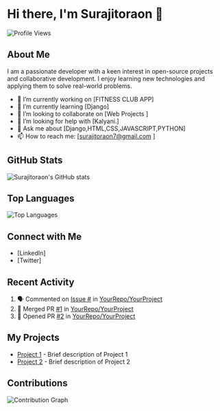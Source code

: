 # Hi there, I'm Surajitoraon 👋

![Profile Views](https://komarev.com/ghpvc/?username=Surajitoraon)

## About Me

I am a passionate developer with a keen interest in open-source projects and collaborative development. I enjoy learning new technologies and applying them to solve real-world problems.

- 🔭 I’m currently working on [FITNESS CLUB APP]
- 🌱 I’m currently learning [Django]
- 👯 I’m looking to collaborate on [Web Projects ]
- 🤔 I’m looking for help with [Kalyani.]
- 💬 Ask me about [Django,HTML,CSS,JAVASCRIPT,PYTHON]
- 📫 How to reach me: [surajitoraon7@gmail.com ]

## GitHub Stats

![Surajitoraon's GitHub stats](https://github-readme-stats.vercel.app/api?username=Surajitoraon&show_icons=true&theme=dark)

## Top Languages

![Top Languages](https://github-readme-stats.vercel.app/api/top-langs/?username=Surajitoraon&layout=compact&theme=dark)

## Connect with Me

- [LinkedIn]
- [Twitter]

## Recent Activity

<!--START_SECTION:activity-->
1. 🗣 Commented on [Issue #](https://github.com/YourRepo/YourProject/issues/1) in [YourRepo/YourProject](https://github.com/YourRepo/YourProject)
2. 🎉 Merged PR [#1](https://github.com/YourRepo/YourProject/pull/1) in [YourRepo/YourProject](https://github.com/YourRepo/YourProject)
3. 💪 Opened PR [#2](https://github.com/YourRepo/YourProject/pull/2) in [YourRepo/YourProject](https://github.com/YourRepo/YourProject)
<!--END_SECTION:activity-->

## My Projects

- [Project 1](https://github.com/YourRepo/Project1) - Brief description of Project 1
- [Project 2](https://github.com/YourRepo/Project2) - Brief description of Project 2

## Contributions

![Contribution Graph](https://github-readme-streak-stats.herokuapp.com/?user=Surajitoraon&theme=dark)

